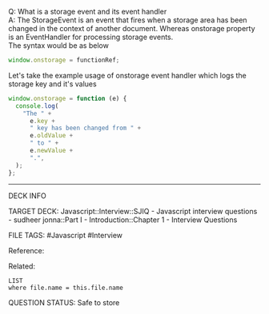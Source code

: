 Q: What is a storage event and its event handler  
A: The StorageEvent is an event that fires when a storage area has been changed in the context of another document. Whereas onstorage property is an EventHandler for processing storage events.  
The syntax would be as below
```javascript
window.onstorage = functionRef;
```
Let's take the example usage of onstorage event handler which logs the storage key and it's values
```javascript
window.onstorage = function (e) {
  console.log(
    "The " +
      e.key +
      " key has been changed from " +
      e.oldValue +
      " to " +
      e.newValue +
      ".",
  );
};
```
<!--ID: 1693596719259-->

---

DECK INFO

TARGET DECK: Javascript::Interview::SJIQ - Javascript interview questions - sudheer jonna::Part I - Introduction::Chapter 1 - Interview Questions

FILE TAGS: #Javascript #Interview

Reference:

Related:

```dataview
LIST
where file.name = this.file.name
```

QUESTION STATUS: Safe to store